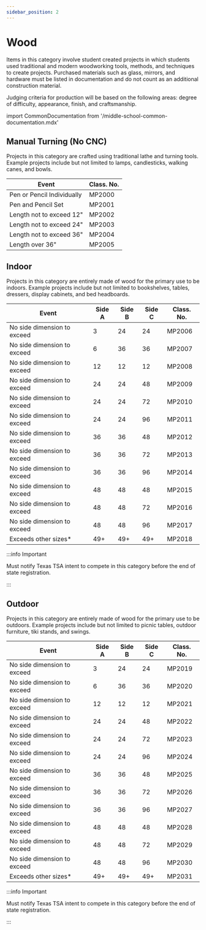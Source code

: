 ```yaml
---
sidebar_position: 2
---
```


# Wood

Items in this category involve student created projects in which students used traditional and modern woodworking tools, methods, and techniques to create projects. Purchased materials such as glass, mirrors, and hardware must be listed in documentation and do not count as an additional construction material.

Judging criteria for production will be based on the following areas: degree of difficulty, appearance, finish, and craftsmanship.

import CommonDocumentation from '/middle-school-common-documentation.mdx'

<CommonDocumentation />

## Manual Turning (No CNC)

Projects in this category are crafted using traditional lathe and turning tools. Example projects include but not limited to lamps, candlesticks, walking canes, and bowls.

| Event                      | Class. No. |
| -------------------------- | ---------- |
| Pen or Pencil Individually | MP2000     |
| Pen and Pencil Set         | MP2001     |
| Length not to exceed 12"   | MP2002     |
| Length not to exceed 24"   | MP2003     |
| Length not to exceed 36"   | MP2004     |
| Length over 36"            | MP2005     |

## Indoor

Projects in this category are entirely made of wood for the primary use to be indoors. Example projects include but not limited to bookshelves, tables, dressers, display cabinets, and bed headboards.

| Event                       | Side A | Side B | Side C | Class. No. |
| --------------------------- | ------ | ------ | ------ | ---------- |
| No side dimension to exceed | 3      | 24     | 24     | MP2006     |
| No side dimension to exceed | 6      | 36     | 36     | MP2007     |
| No side dimension to exceed | 12     | 12     | 12     | MP2008     |
| No side dimension to exceed | 24     | 24     | 48     | MP2009     |
| No side dimension to exceed | 24     | 24     | 72     | MP2010     |
| No side dimension to exceed | 24     | 24     | 96     | MP2011     |
| No side dimension to exceed | 36     | 36     | 48     | MP2012     |
| No side dimension to exceed | 36     | 36     | 72     | MP2013     |
| No side dimension to exceed | 36     | 36     | 96     | MP2014     |
| No side dimension to exceed | 48     | 48     | 48     | MP2015     |
| No side dimension to exceed | 48     | 48     | 72     | MP2016     |
| No side dimension to exceed | 48     | 48     | 96     | MP2017     |
| Exceeds other sizes\*       | 49+    | 49+    | 49+    | MP2018     |

:::info Important

Must notify Texas TSA intent to compete in this category before the end of state registration.

:::

## Outdoor

Projects in this category are entirely made of wood for the primary use to be outdoors. Example projects include but not limited to picnic tables, outdoor furniture, tiki stands, and swings.

| Event                       | Side A | Side B | Side C | Class. No. |
| --------------------------- | ------ | ------ | ------ | ---------- |
| No side dimension to exceed | 3      | 24     | 24     | MP2019     |
| No side dimension to exceed | 6      | 36     | 36     | MP2020     |
| No side dimension to exceed | 12     | 12     | 12     | MP2021     |
| No side dimension to exceed | 24     | 24     | 48     | MP2022     |
| No side dimension to exceed | 24     | 24     | 72     | MP2023     |
| No side dimension to exceed | 24     | 24     | 96     | MP2024     |
| No side dimension to exceed | 36     | 36     | 48     | MP2025     |
| No side dimension to exceed | 36     | 36     | 72     | MP2026     |
| No side dimension to exceed | 36     | 36     | 96     | MP2027     |
| No side dimension to exceed | 48     | 48     | 48     | MP2028     |
| No side dimension to exceed | 48     | 48     | 72     | MP2029     |
| No side dimension to exceed | 48     | 48     | 96     | MP2030     |
| Exceeds other sizes\*       | 49+    | 49+    | 49+    | MP2031     |

:::info Important

Must notify Texas TSA intent to compete in this category before the end of state registration.

:::
